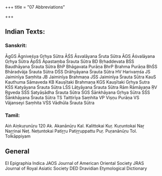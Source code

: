 +++
title = "07 Abbreviations"

+++
## Indian Texts: 
### Sanskrit: 
ĀgGS Āgniveśya Gṛhya Sūtra ĀŚS Āsvalāyana Śruta Sūtra ĀGS Āśvalāyana Gṛhya Sūtra ĀpŚS Āpastaṃba Śrauta Sūtra BD Bṛhaddevata BŚS Baudhāyana Śrauta Sūtra BhP Bhāgavata Purāṇa BhrP Brahma Purāṇa BhŚS Bhāradvāja Śrauta Sūtra DŚS Drāhyāyana Śrauta Sūtra HV Harivaṃśa JS Jaiminīya Saṃhita JB Jaiminīya Brahmaṇa JŚS Jaiminīya Śrauta Sūtra KauS Kauthuma Sāmaveda KB Kauṣītaki Brahmaṇa KGS Kauṣītaki Gṛhya Sutra KŚS Katyāyana Śrauta Sūtra LŚS Lāṭyāyana Śrauta Sūtra Rām Rāmāyaṇa ṚV Ṛgveda SŚS Satyāṣādha Śrauta Sūtra ŚGS Śānkhāyana Gṛhya Sūtra ŚŚS Śānkhāyana Śrauta Sūtra TS Taittirīya Saṃhita VP Viṣṇu Purāṇa VS Vājanseyi Saṃhita VŚS Vādhūla Śrauta Sūtra 
### Tamil: 
Aiṅ Aiṇkuṛunūṛu 120 
Ak. Akanānūṛu Kal. Kalittokai Kuṛ. Kuṛuntokai Naṟ Naṟṟinai Neṭ. Neṭuntokai Patiṟṟu Patiṟṟuppattu Puṛ. Puṛanānūṛu Tol. Tolkāppiyam 

## General 
EI Epigraphia Indica JAOS Journal of American Oriental Society JRAS Journal of Royal Asiatic Society DED Dravidian Etymological Dictionary 
